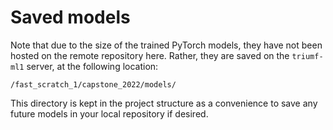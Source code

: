 # Saved models

Note that due to the size of the trained PyTorch models, they have not been hosted on the remote repository here.  Rather, they are saved on the `triumf-ml1` server, at the following location:

```
/fast_scratch_1/capstone_2022/models/
```

This directory is kept in the project structure as a convenience to save any future models in your local repository if desired.